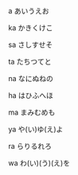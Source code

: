 a あいうえお

ka かきくけこ

sa さしすせそ

ta たちつてと

na なにぬねの

ha はひふへほ

ma まみむめも

ya や(い)ゆ(え)よ

ra らりるれろ

wa わ(い)(う)(え)を

